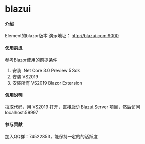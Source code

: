 # blazui

#### 介绍
Element的blazor版本
演示地址：
http://blazui.com:9000

#### 使用前提
参考Blazor使用的前提条件

1. 安装 .Net Core 3.0 Preview 5 Sdk
2. 安装 VS2019
3. 安装所有 VS2019 Blazor Extension

#### 使用说明

拉取代码，用 VS2019 打开，直接启动 Blazui.Server 项目，然后访问 localhost:59997

#### 参与贡献

加入QQ群：74522853，能保持一定的的活跃度